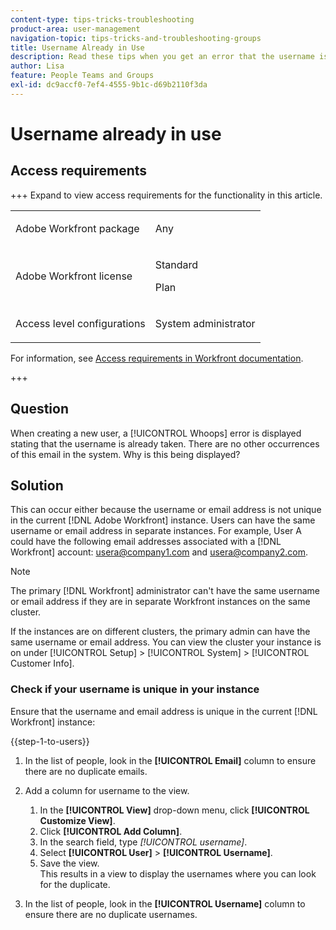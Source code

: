 ```yaml
---
content-type: tips-tricks-troubleshooting
product-area: user-management
navigation-topic: tips-tricks-and-troubleshooting-groups
title: Username Already in Use
description: Read these tips when you get an error that the username is already taken.
author: Lisa
feature: People Teams and Groups
exl-id: dc9accf0-7ef4-4555-9b1c-d69b2110f3da
---
```

# Username already in use

## Access requirements

+++ Expand to view access requirements for the functionality in this article.

<table style="table-layout:auto">
 <col> 
 <col>
 <tbody> 
  <tr> 
   <td>Adobe Workfront package</td> 
   <td><p>Any</p></td> 
  </tr> 
  <tr> 
   <td>Adobe Workfront license</td> 
   <td>
   <p>Standard</p>
   <p>Plan</p></td>
  </tr> 
  <tr> 
   <td>Access level configurations</td> 
   <td><p>System administrator</p> </td> 
  </tr> 
 </tbody> 
</table>

For information, see [Access requirements in Workfront documentation](/help/quicksilver/administration-and-setup/add-users/access-levels-and-object-permissions/access-level-requirements-in-documentation.md).

+++

## Question

When creating a new user, a [!UICONTROL Whoops] error is displayed stating that the username is already taken. There are no other occurrences of this email in the system. Why is this being displayed?

## Solution

This can occur either because the username or email address is not unique in the current [!DNL Adobe Workfront] instance. Users can have the same username or email address in separate instances. For example, User A could have the following email addresses associated with a [!DNL Workfront] account: usera@company1.com and usera@company2.com.

>[!NOTE]
>
>The primary [!DNL Workfront] administrator can't have the same username or email address if they are in separate Workfront instances on the same cluster.   
>
>If the instances are on different clusters, the primary admin can have the same username or email address. You can view the cluster your instance is on under [!UICONTROL Setup] > [!UICONTROL System] > [!UICONTROL Customer Info].

### Check if your username is unique in your instance

Ensure that the username and email address is unique in the current [!DNL Workfront] instance:

{{step-1-to-users}}

1. In the list of people, look in the **[!UICONTROL Email]** column to ensure there are no duplicate emails.
1. Add a column for username to the view.

   1. In the **[!UICONTROL View]** drop-down menu, click **[!UICONTROL Customize View]**.
   1. Click **[!UICONTROL Add Column]**.
   1. In the search field, type *[!UICONTROL username]*.
   1. Select **[!UICONTROL User]** > **[!UICONTROL Username]**.
   1. Save the view.  
      This results in a view to display the usernames where you can look for the duplicate.

1. In the list of people, look in the **[!UICONTROL Username]** column to ensure there are no duplicate usernames.
